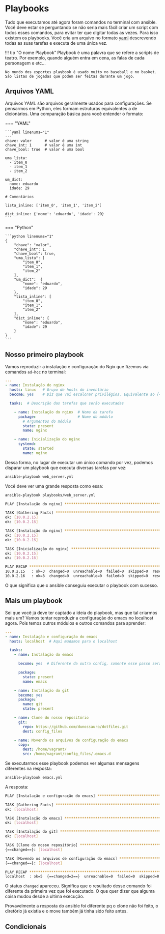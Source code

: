 # Playbooks

Tudo que executamos até agora foram comandos no terminal com ansible. Você deve estar se perguntando se não seria mais fácil criar um script com todos esses comandos, para evitar ter que digitar todas as vezes. Para isso existem os playbooks. Você cria um arquivo no formato [yaml](https://yaml.org/) descrevendo todas as suas tarefas e executa de uma única vez.

!!! tip "O nome Playbook"
    Playbook é uma palavra que se refere a scripts de teatro. Por exemplo, quando alguém entra em cena, as falas de cada personagem e etc...

	No mundo dos esportes playbook é usado muito no baseball e no basket. São listas de jogadas que podem ser feitas durante um jogo.

## Arquivos YAML

Arquivos YAML são arquivos geralmente usados para configurações. Se pensarmos em Python, eles formam estruturas equivalentes a de dicionários. Uma comparação básica para você entender o formato:

=== "YAML"

	```yaml linenums="1"
	---
	chave: valor      # valor é uma string
	chave_int: 1      # valor é uma int
	chave_bool: true  # valor é uma bool

	uma_lista:
	  - item_0
	  - item_1
	  - item_2

	um_dict:
	  nome: eduardo
	  idade: 29

	# Comentários

	lista_inline: ['item_0', 'item_1', 'item_2']

	dict_inline: {'nome': 'eduardo', 'idade': 29}
	```

=== "Python"

	```python linenums="1"
	{
		"chave": "valor",
		"chave_int": 1,
		"chave_bool": true,
		"uma_lista": [
			"item_0",
			"item_1",
			"item_2"
		],
		"um_dict":  {
			"nome": "eduardo",
			"idade": 29
		},
		"lista_inline": [
			"item_0",
			"item_1",
			"item_2"
		],
		"dict_inline": {
			"nome": "eduardo",
			"idade": 29
		}
	}
	```

## Nosso primeiro playbook

Vamos reproduzir a instalação e configuração do Ngix que fizemos via comandos `ad-hoc` no terminal:

```yaml linenums="1" title="web_server.yml"
---
- name: Instalação do nginx
  hosts: linux   # Grupo de hosts do inventário
  become: yes    # Diz que vai escalonar privilégios. Equivalente ao {==-b==}

  tasks:  # Descrição das tarefas que serão executadas

    - name: Instalação do nginx  # Nome da tarefa
      package:                   # Nome do módulo
        # Argumentos do módulo
        state: present
        name: nginx

    - name: Inicialização do nginx
      systemd:
        state: started
        name: nginx
```

Dessa forma, no lugar de executar um único comando por vez, podemos disparar um playbook que executa diversas tarefas por vez:

```bash title="$ Execução no terminal"
ansible-playbook web_server.yml
```

Você deve ver uma grande resposta como essa:

```bash title="resposta do terminal"
ansible-playbook playbooks/web_server.yml

PLAY [Instalação do nginx] *****************************************************

TASK [Gathering Facts] *********************************************************
ok: [10.0.2.15]
ok: [10.0.2.16]

TASK [Instalação do nginx] *****************************************************
ok: [10.0.2.15]
ok: [10.0.2.16]

TASK [Inicialização do nginx] **************************************************
ok: [10.0.2.15]
ok: [10.0.2.16]

PLAY RECAP *********************************************************************
10.0.2.15   : ok=3  changed=0  unreachable=0  failed=0  skipped=0  rescued=0  ignored=0
10.0.2.16   : ok=3  changed=0  unreachable=0  failed=0  skipped=0  rescued=0  ignored=0
```

O que significa que o ansible conseguiu executar o playbook com sucesso.

## Mais um playbook

Sei que você já deve ter captado a ideia do playbook, mas que tal criarmos mais um? Vamos tentar reproduzir a configuração do emacs no localhost agora. Pois temos outros módulos e outros comandos para aprender:

```yaml linenums="1" title="emacs.yml"
---
- name: Instalação e configuração do emacs
  hosts: localhost  # Aqui mudamos para o localhost

  tasks:
    - name: Instalação do emacs

      become: yes  # Diferente da outra config, somente esse passo será como root

      package:
        state: present
        name: emacs

    - name: Instalação do git
      become: yes
      package:
        name: git
        state: present

    - name: Clone do nosso repositório
      git:
        repo: https://github.com/dunossauro/dotfiles.git
        dest: config_files

    - name: Movendo os arquivos de configuração do emacs
      copy:
        dest: /home/vagrant/
        src: /home/vagrant/config_files/.emacs.d
```

Se executarmos esse playbook podemos ver algumas mensagens diferentes na resposta:

```bash title="$ Execução no terminal"
ansible-playbook emacs.yml
```

A resposta:

```bash title="resposta do terminal"
PLAY [Instalação e configuração do emacs] **************************************

TASK [Gathering Facts] *********************************************************
ok: [localhost]

TASK [Instalação do emacs] *****************************************************
ok: [localhost]

TASK [Instalação do git] *******************************************************
ok: [localhost]

TASK [Clone do nosso repositório] **********************************************
{==changed==}: [localhost]

TASK [Movendo os arquivos de configuração do emacs] ****************************
{==changed==}: [localhost]

PLAY RECAP *********************************************************************
localhost  : ok=5  {==changed=2==}  unreachable=0  failed=0  skipped=0  rescued=0  ignored=0
```
O status `changed` apareceu. Significa que o resultado desse comando foi diferente da primeira vez que foi executado. O que quer dizer que alguma coisa mudou desde a ultima execução.

Provavelmente a resposta do ansible foi diferente pq o clone não foi feito, o diretório já existia e o move também já tinha sido feito antes.

## Condicionais
